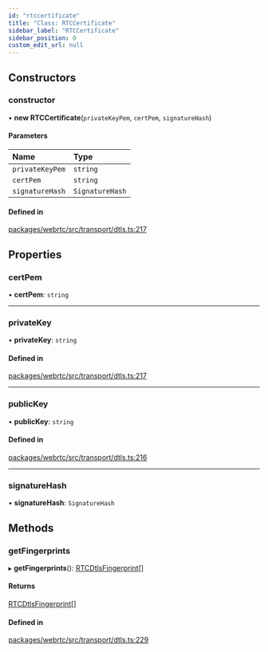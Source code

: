 ```yaml
---
id: "rtccertificate"
title: "Class: RTCCertificate"
sidebar_label: "RTCCertificate"
sidebar_position: 0
custom_edit_url: null
---
```


## Constructors

### constructor

• **new RTCCertificate**(`privateKeyPem`, `certPem`, `signatureHash`)

#### Parameters

| Name | Type |
| :------ | :------ |
| `privateKeyPem` | `string` |
| `certPem` | `string` |
| `signatureHash` | `SignatureHash` |

#### Defined in

[packages/webrtc/src/transport/dtls.ts:217](https://github.com/shinyoshiaki/werift-webrtc/blob/8a77e73/packages/webrtc/src/transport/dtls.ts#L217)

## Properties

### certPem

• **certPem**: `string`

___

### privateKey

• **privateKey**: `string`

#### Defined in

[packages/webrtc/src/transport/dtls.ts:217](https://github.com/shinyoshiaki/werift-webrtc/blob/8a77e73/packages/webrtc/src/transport/dtls.ts#L217)

___

### publicKey

• **publicKey**: `string`

#### Defined in

[packages/webrtc/src/transport/dtls.ts:216](https://github.com/shinyoshiaki/werift-webrtc/blob/8a77e73/packages/webrtc/src/transport/dtls.ts#L216)

___

### signatureHash

• **signatureHash**: `SignatureHash`

## Methods

### getFingerprints

▸ **getFingerprints**(): [RTCDtlsFingerprint](rtcdtlsfingerprint.md)[]

#### Returns

[RTCDtlsFingerprint](rtcdtlsfingerprint.md)[]

#### Defined in

[packages/webrtc/src/transport/dtls.ts:229](https://github.com/shinyoshiaki/werift-webrtc/blob/8a77e73/packages/webrtc/src/transport/dtls.ts#L229)
